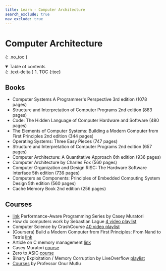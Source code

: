 ```yaml
---
title: Learn - Computer Architecture
search_exclude: true
nav_exclude: true
---
```


<!-- prettier-ignore-start -->
# Computer Architecture
{: .no_toc }

<details open markdown="block">
  <summary>
    Table of contents
  </summary>
  {: .text-delta }
1. TOC
{:toc}
</details>

<!-- prettier-ignore-end -->

## Books

-   Computer Systems A Programmer's Perspective 3rd edition (1078 pages)
-   Structure and Interpretation of Computer Programs 2nd edition (883 pages)
-   Code: The Hidden Language of Computer Hardware and Software (480 pages)
-   The Elements of Computer Systems: Building a Modern Computer from First Principles 2nd edition (344 pages)
-   Operating Systems: Three Easy Pieces (747 pages)
-   Structure and Interpretation of Computer Programs 2nd edition (657 pages)
-   Computer Architecture: A Quantitative Approach 6th edition (936 pages)
-   Computer Architecture by Charles Fox (560 pages)
-   Computer Organization and Design RISC: The Hardware Software Interface 5th edition (736 pages)
-   Computers as Components: Principles of Embedded Computing System Design 5th edition (560 pages)
-   Cache Memory Book 2nd edition (256 pages)

## Courses

-   [link](https://www.computerenhance.com/p/table-of-contents) Performance-Aware Programming Series by Casey Muratori
-   How do computers work by Sebastian Lague [4 video playlist](https://www.youtube.com/playlist?list=PLFt_AvWsXl0dPhqVsKt1Ni_46ARyiCGSq)
-   Computer Science by CrashCourse [40 video playlist](https://www.youtube.com/playlist?list=PL8dPuuaLjXtNlUrzyH5r6jN9ulIgZBpdo)
-   (Coursera) Build a Modern Computer from First Principles: From Nand to Tetris [link](https://www.coursera.org/learn/build-a-computer)
-   Article on C memory management [link](https://www.rfleury.com/p/untangling-lifetimes-the-arena-allocator)
-   Casey Muratori [course](https://www.computerenhance.com/p/table-of-contents)
-   Zero to ASIC [course](https://www.zerotoasiccourse.com/)
-   Binary Exploitation / Memory Corruption by LiveOverflow [playlist](https://www.youtube.com/playlist?list=PLhixgUqwRTjxglIswKp9mpkfPNfHkzyeN)
-   [Courses](https://people.inf.ethz.ch/omutlu/lecture-videos.html) by Professor Onur Mutlu

